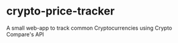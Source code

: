 # crypto-price-tracker

A small web-app to track common Cryptocurrencies using Crypto Compare's API

